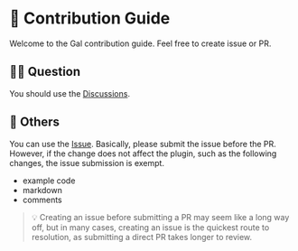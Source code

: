 # 💚 Contribution Guide

Welcome to the Gal contribution guide. Feel free to create issue or PR.

## 🙋‍♀️ Question

You should use the [Discussions](https://github.com/natsuk4ze/gal/discussions).
  
## 🐝 Others

You can use the [Issue](https://github.com/natsuk4ze/gal/issues).
Basically, please submit the issue before the PR. However, if the change does not affect the plugin, 
such as the following changes, the issue submission is exempt.

- example code
- markdown
- comments

> 💡 Creating an issue before submitting a PR may seem like a long way off, but in many cases, creating an issue is the quickest route to resolution, as submitting a direct PR takes longer to review.